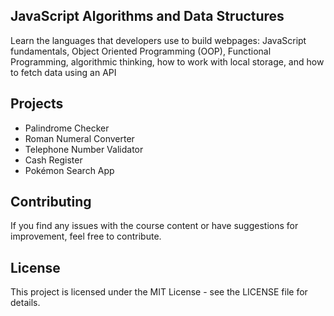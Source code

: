 ## JavaScript Algorithms and Data Structures
Learn the languages that developers use to build webpages: JavaScript fundamentals,  Object Oriented Programming (OOP), Functional Programming, algorithmic thinking, how to work with local storage, and how to fetch data using an API

## Projects
- Palindrome Checker
- Roman Numeral Converter
- Telephone Number Validator
- Cash Register
- Pokémon Search App

## Contributing
If you find any issues with the course content or have suggestions for improvement, feel free to contribute.

## License
This project is licensed under the MIT License - see the LICENSE file for details.
